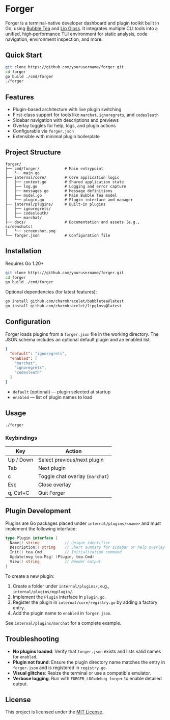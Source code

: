 # Forger

Forger is a terminal-native developer dashboard and plugin toolkit built in Go, using [Bubble Tea](https://github.com/charmbracelet/bubbletea) and [Lip Gloss](https://github.com/charmbracelet/lipgloss). It integrates multiple CLI tools into a unified, high‑performance TUI environment for static analysis, code navigation, environment inspection, and more.

## Quick Start

```bash
git clone https://github.com/yourusername/forger.git
cd forger
go build ./cmd/forger
./forger
```

## Features

* Plugin-based architecture with live plugin switching
* First-class support for tools like `marchat`, `ignoregrets`, and `codesleuth`
* Sidebar navigation with descriptions and previews
* Overlay toggles for help, logs, and plugin actions
* Configurable via `forger.json`
* Extensible with minimal plugin boilerplate

## Project Structure

```
forger/
├── cmd/forger/           # Main entrypoint
│   └── main.go
├── internal/core/        # Core application logic
│   ├── context.go        # Shared application state
│   ├── log.go            # Logging and error capture
│   ├── messages.go       # Message definitions
│   ├── model.go          # Main Bubble Tea model
│   └── plugin.go         # Plugin interface and manager
├── internal/plugins/     # Built-in plugins
│   ├── ignoregrets/
│   ├── codesleuth/
│   └── marchat/
├── docs/                 # Documentation and assets (e.g., screenshots)
│   └── screenshot.png
└── forger.json           # Configuration file
```

## Installation

Requires Go 1.20+

```bash
git clone https://github.com/yourusername/forger.git
cd forger
go build ./cmd/forger
```

Optional dependencies (for latest features):

```bash
go install github.com/charmbracelet/bubbletea@latest
go install github.com/charmbracelet/lipgloss@latest
```

## Configuration

Forger loads plugins from a `forger.json` file in the working directory. The JSON schema includes an optional default plugin and an enabled list.

```json
{
  "default": "ignoregrets",
  "enabled": [
    "marchat",
    "ignoregrets",
    "codesleuth"
  ]
}
```

* `default` (optional) — plugin selected at startup
* `enabled`         — list of plugin names to load

## Usage

```bash
./forger
```

### Keybindings

| Key       | Action                          |
| --------- | ------------------------------- |
| Up / Down | Select previous/next plugin     |
| Tab       | Next plugin                     |
| c         | Toggle chat overlay (`marchat`) |
| Esc       | Close overlay                   |
| q, Ctrl+C | Quit Forger                     |

## Plugin Development

Plugins are Go packages placed under `internal/plugins/<name>` and must implement the following interface:

```go
type Plugin interface {
  Name() string           // Unique identifier
  Description() string    // Short summary for sidebar or help overlay
  Init() tea.Cmd          // Initialization command
  Update(msg tea.Msg) (Plugin, tea.Cmd)
  View() string           // Render output
}
```

To create a new plugin:

1. Create a folder under `internal/plugins/`, e.g., `internal/plugins/myplugin/`.
2. Implement the `Plugin` interface in `plugin.go`.
3. Register the plugin in `internal/core/registry.go` by adding a factory entry.
4. Add the plugin name to `enabled` in `forger.json`.

See `internal/plugins/marchat` for a complete example.

## Troubleshooting

* **No plugins loaded**: Verify that `forger.json` exists and lists valid names for `enabled`.
* **Plugin not found**: Ensure the plugin directory name matches the entry in `forger.json` and is registered in `registry.go`.
* **Visual glitches**: Resize the terminal or use a compatible emulator.
* **Verbose logging**: Run with `FORGER_LOG=debug forger` to enable detailed output.

## License

This project is licensed under the [MIT License](./LICENSE).
